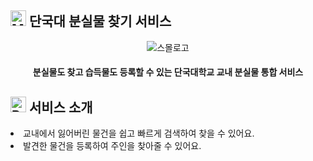 ## <img src="https://raw.githubusercontent.com/Tarikul-Islam-Anik/Animated-Fluent-Emojis/master/Emojis/Objects/Magnifying%20Glass%20Tilted%20Left.png" alt="Magnifying Glass Tilted Left" width="25" height="25" /> 단국대 분실물 찾기 서비스

<div align="center">
  
![스몰로고](https://github.com/user-attachments/assets/49cd21bd-0e66-4955-be0a-7ccf362e37d8)

<h4>분실물도 찾고 습득물도 등록할 수 있는 단국대학교 교내 분실물 통합 서비스</h4>

<div align="left">
  
## <img src="https://raw.githubusercontent.com/Tarikul-Islam-Anik/Animated-Fluent-Emojis/master/Emojis/Objects/Page%20with%20Curl.png" alt="Page with Curl" width="25" height="25" /> 서비스 소개
<li>교내에서 잃어버린 물건을 쉽고 빠르게 검색하여 찾을 수 있어요.</li>
<li>발견한 물건을 등록하여 주인을 찾아줄 수 있어요.</li>
